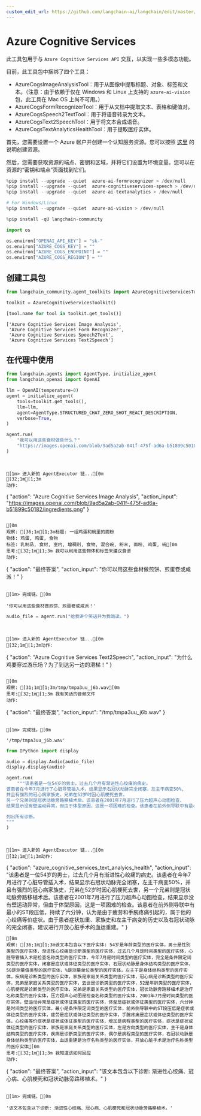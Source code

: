 ```yaml
---
custom_edit_url: https://github.com/langchain-ai/langchain/edit/master/docs/docs/integrations/toolkits/azure_cognitive_services.ipynb
---
```


# Azure Cognitive Services

此工具包用于与 `Azure Cognitive Services API` 交互，以实现一些多模态功能。

目前，此工具包中捆绑了四个工具：
- AzureCogsImageAnalysisTool：用于从图像中提取标题、对象、标签和文本。（注意：由于依赖于仅在 Windows 和 Linux 上支持的 `azure-ai-vision` 包，此工具在 Mac OS 上尚不可用。）
- AzureCogsFormRecognizerTool：用于从文档中提取文本、表格和键值对。
- AzureCogsSpeech2TextTool：用于将语音转录为文本。
- AzureCogsText2SpeechTool：用于将文本合成语音。
- AzureCogsTextAnalyticsHealthTool：用于提取医疗实体。

首先，您需要设置一个 Azure 帐户并创建一个认知服务资源。您可以按照 [这里](https://docs.microsoft.com/en-us/azure/cognitive-services/cognitive-services-apis-create-account?tabs=multiservice%2Cwindows) 的说明创建资源。

然后，您需要获取资源的端点、密钥和区域，并将它们设置为环境变量。您可以在资源的“密钥和端点”页面找到它们。

```python
%pip install --upgrade --quiet  azure-ai-formrecognizer > /dev/null
%pip install --upgrade --quiet  azure-cognitiveservices-speech > /dev/null
%pip install --upgrade --quiet  azure-ai-textanalytics > /dev/null

# For Windows/Linux
%pip install --upgrade --quiet  azure-ai-vision > /dev/null
```

```python
%pip install -qU langchain-community
```

```python
import os

os.environ["OPENAI_API_KEY"] = "sk-"
os.environ["AZURE_COGS_KEY"] = ""
os.environ["AZURE_COGS_ENDPOINT"] = ""
os.environ["AZURE_COGS_REGION"] = ""
```

## 创建工具包


```python
from langchain_community.agent_toolkits import AzureCognitiveServicesToolkit

toolkit = AzureCognitiveServicesToolkit()
```


```python
[tool.name for tool in toolkit.get_tools()]
```



```output
['Azure Cognitive Services Image Analysis',
 'Azure Cognitive Services Form Recognizer',
 'Azure Cognitive Services Speech2Text',
 'Azure Cognitive Services Text2Speech']
```

## 在代理中使用


```python
from langchain.agents import AgentType, initialize_agent
from langchain_openai import OpenAI
```


```python
llm = OpenAI(temperature=0)
agent = initialize_agent(
    tools=toolkit.get_tools(),
    llm=llm,
    agent=AgentType.STRUCTURED_CHAT_ZERO_SHOT_REACT_DESCRIPTION,
    verbose=True,
)
```


```python
agent.run(
    "我可以用这些食材做些什么？"
    "https://images.openai.com/blob/9ad5a2ab-041f-475f-ad6a-b51899c50182/ingredients.png"
)
```
```output


[1m> 进入新的 AgentExecutor 链...[0m
[32;1m[1;3m
动作:
```
{
  "action": "Azure Cognitive Services Image Analysis",
  "action_input": "https://images.openai.com/blob/9ad5a2ab-041f-475f-ad6a-b51899c50182/ingredients.png"
}
```

[0m
观察: [36;1m[1;3m标题: 一组鸡蛋和碗里的面粉
物体: 鸡蛋, 鸡蛋, 食物
标签: 乳制品, 食材, 室内, 增稠剂, 食物, 混合碗, 粉末, 面粉, 鸡蛋, 碗[0m
思考:[32;1m[1;3m 我可以利用这些物体和标签来建议食谱
动作:
```
{
  "action": "最终答案",
  "action_input": "你可以用这些食材做煎饼、煎蛋卷或咸派！"
}
```[0m

[1m> 完成链。[0m
```


```output
'你可以用这些食材做煎饼、煎蛋卷或咸派！'
```



```python
audio_file = agent.run("给我讲个笑话并为我朗读。")
```
```output


[1m> 进入新的 AgentExecutor 链...[0m
[32;1m[1;3m动作:
```
{
  "action": "Azure Cognitive Services Text2Speech",
  "action_input": "为什么鸡要穿过游乐场？为了到达另一边的滑梯！"
}
```

[0m
观察: [31;1m[1;3m/tmp/tmpa3uu_j6b.wav[0m
思考:[32;1m[1;3m 我有笑话的音频文件
动作:
```
{
  "action": "最终答案",
  "action_input": "/tmp/tmpa3uu_j6b.wav"
}
```[0m

[1m> 完成链。[0m
```


```output
'/tmp/tmpa3uu_j6b.wav'
```



```python
from IPython import display

audio = display.Audio(audio_file)
display.display(audio)
```


```python
agent.run(
    """该患者是一位54岁的男士，过去几个月有渐进性心绞痛的病史。
该患者在今年7月进行了心脏导管插入术，结果显示右冠状动脉完全闭塞，左主干病变50%,
并且有强烈的冠心病家族史，兄弟在52岁时因心肌梗死去世，
另一个兄弟则是冠状动脉旁路移植术后。该患者在2001年7月进行了压力超声心动图检查，
结果显示没有壁运动异常，但由于体型原因，这是一项困难的检查。该患者在前外侧导联中有最小的ST段压低，持续了六分钟，认为是由于疲劳和手腕疼痛引起的，属于他的心绞痛等价症状。由于患者症状加重、家族史和左主干病变的历史以及右冠状动脉的完全闭塞，建议进行开放心脏手术的血运重建。

列出所有诊断。
"""
)
```
```output


[1m> 进入新的 AgentExecutor 链...[0m
[32;1m[1;3m动作:
```
{
  "action": "azure_cognitive_services_text_analyics_health",
  "action_input": "该患者是一位54岁的男士，过去几个月有渐进性心绞痛的病史。该患者在今年7月进行了心脏导管插入术，结果显示右冠状动脉完全闭塞，左主干病变50%，并且有强烈的冠心病家族史，兄弟在52岁时因心肌梗死去世，另一个兄弟则是冠状动脉旁路移植术后。该患者在2001年7月进行了压力超声心动图检查，结果显示没有壁运动异常，但由于体型原因，这是一项困难的检查。该患者在前外侧导联中有最小的ST段压低，持续了六分钟，认为是由于疲劳和手腕疼痛引起的，属于他的心绞痛等价症状。由于患者症状加重、家族史和左主干病变的历史以及右冠状动脉的完全闭塞，建议进行开放心脏手术的血运重建。"
}
```
[0m
观察: [36;1m[1;3m该文本包含以下医疗实体: 54岁是年龄类型的医疗实体，男士是性别类型的医疗实体，渐进性心绞痛是诊断类型的医疗实体，过去几个月是时间类型的医疗实体，心脏导管插入术是检查名称类型的医疗实体，今年7月是时间类型的医疗实体，完全是条件限定词类型的医疗实体，闭塞是症状或体征类型的医疗实体，右冠状动脉是身体结构类型的医疗实体，50是测量值类型的医疗实体，%是测量单位类型的医疗实体，左主干是身体结构类型的医疗实体，疾病是诊断类型的医疗实体，家族是家庭关系类型的医疗实体，冠心病是诊断类型的医疗实体，兄弟是家庭关系类型的医疗实体，去世是诊断类型的医疗实体，52是年龄类型的医疗实体，心肌梗死是诊断类型的医疗实体，兄弟是家庭关系类型的医疗实体，冠状动脉旁路移植术是治疗名称类型的医疗实体，压力超声心动图是检查名称类型的医疗实体，2001年7月是时间类型的医疗实体，壁运动异常是症状或体征类型的医疗实体，体型是症状或体征类型的医疗实体，六分钟是时间类型的医疗实体，最小是条件限定词类型的医疗实体，前外侧导联中的ST段压低是症状或体征类型的医疗实体，疲劳是症状或体征类型的医疗实体，手腕疼痛是症状或体征类型的医疗实体，心绞痛等价症状是症状或体征类型的医疗实体，增加是病程类型的医疗实体，症状是症状或体征类型的医疗实体，家族是家庭关系类型的医疗实体，左是方向类型的医疗实体，主干是身体结构类型的医疗实体，疾病是诊断类型的医疗实体，偶尔是病程类型的医疗实体，右冠状动脉是身体结构类型的医疗实体，血运重建是治疗名称类型的医疗实体，开放心脏手术是治疗名称类型的医疗实体[0m
思考:[32;1m[1;3m 我知道该如何回应
动作:
```
{
  "action": "最终答案",
  "action_input": "该文本包含以下诊断: 渐进性心绞痛、冠心病、心肌梗死和冠状动脉旁路移植术。"
}
```[0m

[1m> 完成链。[0m
```


```output
'该文本包含以下诊断: 渐进性心绞痛、冠心病、心肌梗死和冠状动脉旁路移植术。'
```